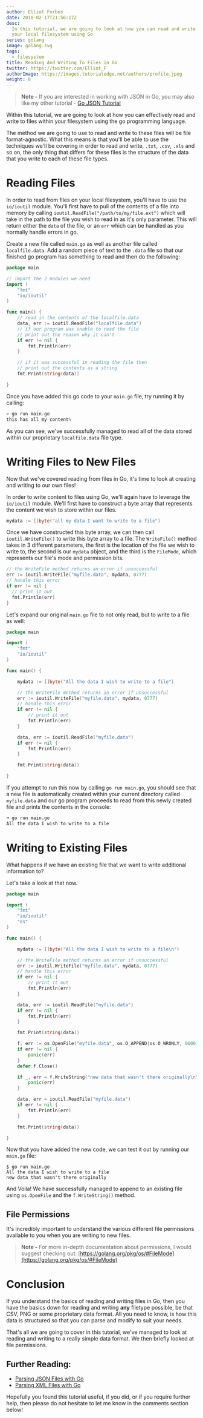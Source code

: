 ```yaml
---
author: Elliot Forbes
date: 2018-02-17T21:56:17Z
desc:
  In this tutorial, we are going to look at how you can read and write files on
  your local filesystem using Go
series: golang
image: golang.svg
tags:
  - filesystem
title: Reading And Writing To Files in Go
twitter: https://twitter.com/Elliot_F
authorImage: https://images.tutorialedge.net/authors/profile.jpeg
weight: 8
---
```


> **Note -** If you are interested in working with JSON in Go, you may also like
> my other tutorial - [Go JSON Tutorial](/golang/go-json-tutorial/)

Within this tutorial, we are going to look at how you can effectively read and
write to files within your filesystem using the go programming language.

The method we are going to use to read and write to these files will be file
format-agnostic. What this means is that you'll be able to use the techniques
we'll be covering in order to read and write, `.txt`, `.csv`, `.xls` and so on,
the only thing that differs for these files is the structure of the data that
you write to each of these file types.

# Reading Files

In order to read from files on your local filesystem, you'll have to use the
`io/ioutil` module. You'll first have to pull of the contents of a file into
memory by calling `ioutil.ReadFile("/path/to/my/file.ext")` which will take in
the path to the file you wish to read in as it's only parameter. This will
return either the `data` of the file, or an `err` which can be handled as you
normally handle errors in go.

Create a new file called `main.go` as well as another file called
`localfile.data`. Add a random piece of text to the `.data` file so that our
finished go program has something to read and then do the following:

```go
package main

// import the 2 modules we need
import (
    "fmt"
    "io/ioutil"
)

func main() {
    // read in the contents of the localfile.data
    data, err := ioutil.ReadFile("localfile.data")
    // if our program was unable to read the file
    // print out the reason why it can't
    if err != nil {
        fmt.Println(err)
    }

    // if it was successful in reading the file then
    // print out the contents as a string
    fmt.Print(string(data))

}
```

Once you have added this go code to your `main.go` file, try running it by
calling:

```s
> go run main.go
this has all my content%
```

As you can see, we've successfully managed to read all of the data stored within
our proprietary `localfile.data` file type.

# Writing Files to New Files

Now that we've covered reading from files in Go, it's time to look at creating
and writing to our own files!

In order to write content to files using Go, we'll again have to leverage the
`io/ioutil` module. We'll first have to construct a byte array that represents
the content we wish to store within our files.

```go
mydata := []byte("all my data I want to write to a file")
```

Once we have constructed this byte array, we can then call `ioutil.WriteFile()`
to write this byte array to a file. The `WriteFile()` method takes in 3
different parameters, the first is the location of the file we wish to write to,
the second is our `mydata` object, and the third is the `FileMode`, which
represents our file's mode and permission bits.

```go
// the WriteFile method returns an error if unsuccessful
err := ioutil.WriteFile("myfile.data", mydata, 0777)
// handle this error
if err != nil {
  // print it out
  fmt.Println(err)
}
```

Let's expand our original `main.go` file to not only read, but to write to a
file as well:

```go
package main

import (
    "fmt"
    "io/ioutil"
)

func main() {

    mydata := []byte("All the data I wish to write to a file")

    // the WriteFile method returns an error if unsuccessful
    err := ioutil.WriteFile("myfile.data", mydata, 0777)
    // handle this error
    if err != nil {
        // print it out
        fmt.Println(err)
    }

    data, err := ioutil.ReadFile("myfile.data")
    if err != nil {
        fmt.Println(err)
    }

    fmt.Print(string(data))

}
```

If you attempt to run this now by calling `go run main.go`, you should see that
a new file is automatically created within your current directory called
`myfile.data` and our go program proceeds to read from this newly created file
and prints the contents in the console:

```s
➜ go run main.go
All the data I wish to write to a file
```

# Writing to Existing Files

What happens if we have an existing file that we want to write additional
information to?

Let's take a look at that now.

```go
package main

import (
    "fmt"
    "io/ioutil"
    "os"
)

func main() {

    mydata := []byte("All the data I wish to write to a file\n")

    // the WriteFile method returns an error if unsuccessful
    err := ioutil.WriteFile("myfile.data", mydata, 0777)
    // handle this error
    if err != nil {
        // print it out
        fmt.Println(err)
    }

    data, err := ioutil.ReadFile("myfile.data")
    if err != nil {
        fmt.Println(err)
    }

    fmt.Print(string(data))

    f, err := os.OpenFile("myfile.data", os.O_APPEND|os.O_WRONLY, 0600)
    if err != nil {
        panic(err)
    }
    defer f.Close()

    if _, err = f.WriteString("new data that wasn't there originally\n"); err != nil {
        panic(err)
    }

    data, err = ioutil.ReadFile("myfile.data")
    if err != nil {
        fmt.Println(err)
    }

    fmt.Print(string(data))

}
```

Now that you have added the new code, we can test it out by running our
`main.go` file:

```
$ go run main.go
All the data I wish to write to a file
new data that wasn't there originally
```

And Voila! We have successfully managed to append to an existing file using
`os.OpenFile` and the `f.WriteString()` method.

## File Permissions

It's incredibly important to understand the various different file permissions
available to you when you are writing to new files.

> **Note -** For more in-depth documentation about permissions, I would suggest
> checking out:
> [https://golang.org/pkg/os/#FileMode](https://golang.org/pkg/os/#FileMode)

# Conclusion

If you understand the basics of reading and writing files in Go, then you have
the basics down for reading and writing **any** filetype possible, be that CSV,
PNG or some proprietary data format. All you need to know, is how this data is
structured so that you can parse and modify to suit your needs.

That's all we are going to cover in this tutorial, we've managed to look at
reading and writing to a really simple data format. We then briefly looked at
file permissions.

## Further Reading:

- [Parsing JSON Files with Go](/golang/parsing-json-with-golang/)
- [Parsing XML Files with Go](/golang/parsing-xml-with-goland/)

Hopefully you found this tutorial useful, if you did, or if you require further
help, then please do not hesitate to let me know in the comments section below!
